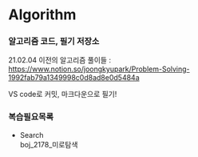 # Algorithm
### 알고리즘 코드, 필기 저장소

21.02.04 이전의 알고리즘 풀이들 : https://www.notion.so/joongkyupark/Problem-Solving-1992fab79a1349998c0d8ad8e0d5484a

VS code로 커밋, 마크다운으로 필기!

### 복습필요목록
+ Search  
  boj_2178_미로탐색
